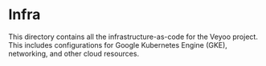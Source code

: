 # Infra

This directory contains all the infrastructure-as-code for the Veyoo project. This includes configurations for Google Kubernetes Engine (GKE), networking, and other cloud resources.